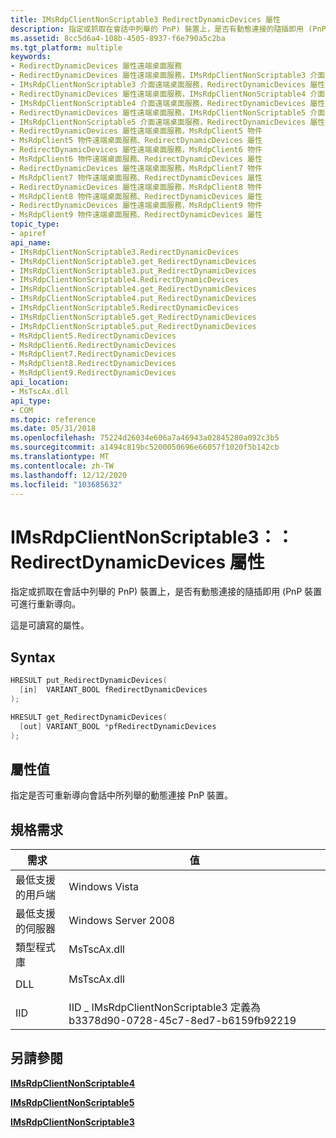 ```yaml
---
title: IMsRdpClientNonScriptable3 RedirectDynamicDevices 屬性
description: 指定或抓取在會話中列舉的 PnP) 裝置上，是否有動態連接的隨插即用 (PnP 裝置可進行重新導向。
ms.assetid: 8cc5d6a4-108b-4505-8937-f6e790a5c2ba
ms.tgt_platform: multiple
keywords:
- RedirectDynamicDevices 屬性遠端桌面服務
- RedirectDynamicDevices 屬性遠端桌面服務，IMsRdpClientNonScriptable3 介面
- IMsRdpClientNonScriptable3 介面遠端桌面服務，RedirectDynamicDevices 屬性
- RedirectDynamicDevices 屬性遠端桌面服務，IMsRdpClientNonScriptable4 介面
- IMsRdpClientNonScriptable4 介面遠端桌面服務，RedirectDynamicDevices 屬性
- RedirectDynamicDevices 屬性遠端桌面服務，IMsRdpClientNonScriptable5 介面
- IMsRdpClientNonScriptable5 介面遠端桌面服務，RedirectDynamicDevices 屬性
- RedirectDynamicDevices 屬性遠端桌面服務，MsRdpClient5 物件
- MsRdpClient5 物件遠端桌面服務、RedirectDynamicDevices 屬性
- RedirectDynamicDevices 屬性遠端桌面服務，MsRdpClient6 物件
- MsRdpClient6 物件遠端桌面服務、RedirectDynamicDevices 屬性
- RedirectDynamicDevices 屬性遠端桌面服務，MsRdpClient7 物件
- MsRdpClient7 物件遠端桌面服務、RedirectDynamicDevices 屬性
- RedirectDynamicDevices 屬性遠端桌面服務，MsRdpClient8 物件
- MsRdpClient8 物件遠端桌面服務、RedirectDynamicDevices 屬性
- RedirectDynamicDevices 屬性遠端桌面服務，MsRdpClient9 物件
- MsRdpClient9 物件遠端桌面服務、RedirectDynamicDevices 屬性
topic_type:
- apiref
api_name:
- IMsRdpClientNonScriptable3.RedirectDynamicDevices
- IMsRdpClientNonScriptable3.get_RedirectDynamicDevices
- IMsRdpClientNonScriptable3.put_RedirectDynamicDevices
- IMsRdpClientNonScriptable4.RedirectDynamicDevices
- IMsRdpClientNonScriptable4.get_RedirectDynamicDevices
- IMsRdpClientNonScriptable4.put_RedirectDynamicDevices
- IMsRdpClientNonScriptable5.RedirectDynamicDevices
- IMsRdpClientNonScriptable5.get_RedirectDynamicDevices
- IMsRdpClientNonScriptable5.put_RedirectDynamicDevices
- MsRdpClient5.RedirectDynamicDevices
- MsRdpClient6.RedirectDynamicDevices
- MsRdpClient7.RedirectDynamicDevices
- MsRdpClient8.RedirectDynamicDevices
- MsRdpClient9.RedirectDynamicDevices
api_location:
- MsTscAx.dll
api_type:
- COM
ms.topic: reference
ms.date: 05/31/2018
ms.openlocfilehash: 75224d26034e606a7a46943a02845280a092c3b5
ms.sourcegitcommit: a1494c819bc5200050696e66057f1020f5b142cb
ms.translationtype: MT
ms.contentlocale: zh-TW
ms.lasthandoff: 12/12/2020
ms.locfileid: "103685632"
---
```

# <a name="imsrdpclientnonscriptable3redirectdynamicdevices-property"></a>IMsRdpClientNonScriptable3：： RedirectDynamicDevices 屬性

指定或抓取在會話中列舉的 PnP) 裝置上，是否有動態連接的隨插即用 (PnP 裝置可進行重新導向。

這是可讀寫的屬性。

## <a name="syntax"></a>Syntax


```C++
HRESULT put_RedirectDynamicDevices(
  [in]  VARIANT_BOOL fRedirectDynamicDevices
);

HRESULT get_RedirectDynamicDevices(
  [out] VARIANT_BOOL *pfRedirectDynamicDevices
);
```



## <a name="property-value"></a>屬性值

指定是否可重新導向會話中所列舉的動態連接 PnP 裝置。

## <a name="requirements"></a>規格需求



| 需求 | 值 |
|-------------------------------------|-----------------------------------------------------------------------------------------------|
| 最低支援的用戶端<br/> | Windows Vista<br/>                                                                      |
| 最低支援的伺服器<br/> | Windows Server 2008<br/>                                                                |
| 類型程式庫<br/>             | <dl> <dt>MsTscAx.dll</dt> </dl>        |
| DLL<br/>                      | <dl> <dt>MsTscAx.dll</dt> </dl>        |
| IID<br/>                      | IID \_ IMsRdpClientNonScriptable3 定義為 b3378d90-0728-45c7-8ed7-b6159fb92219<br/> |



## <a name="see-also"></a>另請參閱

<dl> <dt>

[**IMsRdpClientNonScriptable4**](imsrdpclientnonscriptable4.md)
</dt> <dt>

[**IMsRdpClientNonScriptable5**](imsrdpclientnonscriptable5.md)
</dt> <dt>

[**IMsRdpClientNonScriptable3**](imsrdpclientnonscriptable3.md)
</dt> </dl>

 

 





